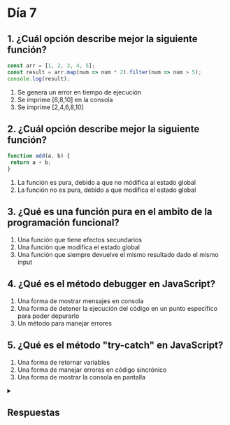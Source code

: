# Día 7

## 1. ¿Cuál opción describe mejor la siguiente función?

```js
const arr = [1, 2, 3, 4, 5]; 
const result = arr.map(num => num * 2).filter(num => num > 5); 
console.log(result);
```

1. Se genera un error en tiempo de ejecución
2. Se imprime [6,8,10] en la consola
3. Se imprime [2,4,6,8,10]

## 2. ¿Cuál opción describe mejor la siguiente función?

```js
function add(a, b) {
 return a + b;
}
```

1. La función es pura, debido a que no módifica al estado global
2. La función no es pura, debido a que modifica el estado global

## 3. ¿Qué es una función pura en el ambito de la programación funcional?

1. Una función que tiene efectos secundarios
2. Una función que modifica el estado global
3. Una función que siempre devuelve el mismo resultado dado el mismo input

## 4. ¿Qué es el método debugger en JavaScript?

1. Una forma de mostrar mensajes en consola
2. Una forma de detener la ejecución del código en un punto específico para poder depurarlo
3. Un método para manejar errores

## 5. ¿Qué es el método "try-catch" en JavaScript?

1. Una forma de retornar variables
2. Una forma de manejar errores en código sincrónico
3. Una forma de mostrar la consola en pantalla

<details>
    <summary><h2>Respuestas</h2></summary>
    <ol>
        <li>1. 2</li>
        <li>2. 1</li>
        <li>3. 3</li>
        <li>4. 2</li>
        <li>5. 2</li>
    </ol>
</details>